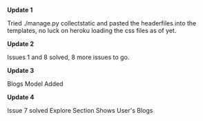 **Update 1**

Tried ./manage.py collectstatic and pasted the headerfiles into the templates, no luck on heroku loading the css files as of yet.


**Update 2**

Issues 1 and 8 solved, 8 more issues to go.


**Update 3**

Blogs Model Added

**Update 4**


Issue 7 solved
Explore Section Shows User's Blogs
